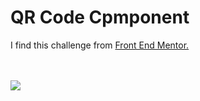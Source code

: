 # QR Code Cpmponent

I find this challenge from <a href="https://www.frontendmentor.io">Front End Mentor.</a><br><br><br>

![](https://i.hizliresim.com/ga8rfwn.png)